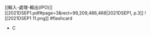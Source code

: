 [[輸入-處理-輸出(IPO)]]
[[2021DSEP1.pdf#page=3&rect=99,209,486,468|2021DSEP1, p.3]]
![[2021DSEP1 11.png]] #flashcard 
- C
<!--ID: 1730727373170-->
